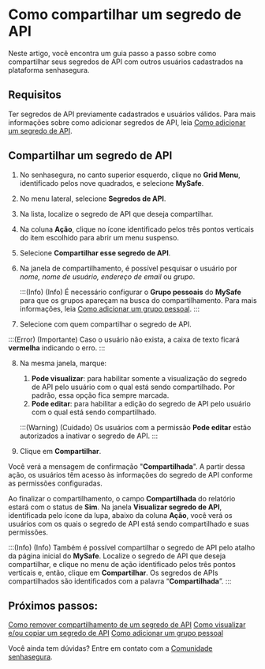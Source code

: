 # Como compartilhar um segredo de API

Neste artigo, você encontra um guia passo a passo sobre como compartilhar seus segredos de API com outros usuários cadastrados na plataforma senhasegura.

## Requisitos
Ter segredos de API previamente cadastrados e usuários válidos. Para mais informações sobre como adicionar segredos de API, leia [Como adicionar um segredo de API](/v3-32/docs/pt/mysafe-api-secret-add).

## Compartilhar um segredo de API

1. No senhasegura, no canto superior esquerdo, clique no **Grid Menu**, identificado pelos nove quadrados, e selecione **MySafe**.
2. No menu lateral, selecione **Segredos de API**. 
3. Na lista, localize o segredo de API que deseja compartilhar.
4. Na coluna **Ação**, clique no ícone identificado pelos três pontos verticais do item escolhido para abrir um menu suspenso.
5. Selecione **Compartilhar esse segredo de API**.
6. Na janela de compartilhamento, é possível pesquisar o usuário por *nome, nome de usuário, endereço de email* ou *grupo*.

    :::(Info) (Info)
    É necessário configurar o **Grupo pessoais** do **MySafe** para que os grupos apareçam na busca do compartilhamento. Para mais informações, leia [Como adicionar um grupo pessoal](/v3-32/docs/pt/mysafe-private-group-add).
    :::
    

1. Selecione com quem compartilhar o segredo de API.

    
:::(Error) (Importante)
Caso o usuário não exista, a caixa de texto ficará **vermelha** indicando o erro.
:::

8. Na mesma janela, marque:
    1. **Pode visualizar**: para habilitar somente a visualização do segredo de API pelo usuário com o qual está sendo compartilhado. Por padrão, essa opção fica sempre marcada.
    2. **Pode editar**: para habilitar a edição do segredo de API pelo usuário com o qual está sendo compartilhado.
   
    :::(Warning) (Cuidado)
    Os usuários com a permissão **Pode editar** estão autorizados a inativar o segredo de API.
    :::

1. Clique em **Compartilhar**.

Você verá a mensagem de confirmação "**Compartilhada**". A partir dessa ação, os usuários têm acesso às informações do segredo de API conforme as permissões configuradas.

Ao finalizar o compartilhamento, o campo **Compartilhada** do relatório estará com o status de **Sim**. Na janela **Visualizar segredo de API**, identificada pelo ícone da lupa, abaixo da coluna **Ação**, você verá os usuários com os quais o segredo de API está sendo compartilhado e suas permissões.

:::(Info) (Info)
Também é possível compartilhar o segredo de API pelo atalho da página inicial do **MySafe**. Localize o segredo de API que deseja compartilhar, e clique no menu de ação identificado pelos três pontos verticais e, então, clique em **Compartilhar**. Os segredos de APIs compartilhados são identificados com a palavra “**Compartilhada**”.
:::

## Próximos passos:
[Como remover compartilhamento de um segredo de API](/v3-32/docs/pt/mysafe-api-secret-unshare)
[Como visualizar e/ou copiar um segredo de API](/v3-32/docs/pt/mysafe-api-secret-view-copy)
[Como adicionar um grupo pessoal](/v3-32/docs/pt/mysafe-private-group-add)

Você ainda tem dúvidas? Entre em contato com a  [Comunidade senhasegura](https://community.senhasegura.io/).

